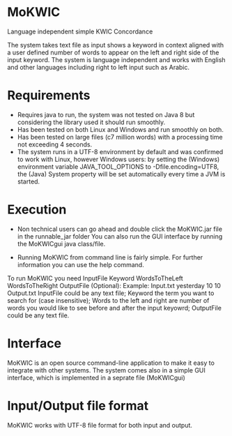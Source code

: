 # MoKWIC
Language independent simple KWIC Concordance

The system takes text file as input shows a keyword in context aligned with a user defined number of words to appear on the left and right side of the input keyword.
The system is language independent and works with English and other languages including right to left input such as Arabic.

# Requirements
* Requires java to run, the system was not tested on Java 8 but considering the library used it should run smoothly.
* Has been tested on both Linux and Windows and run smoothly on both.
* Has been tested on large files (c7 million words) with a processing time not exceeding 4 seconds.
* The system runs in a UTF-8 environment by default and was confirmed to work with Linux, however Windows users: by setting the (Windows) environment variable JAVA_TOOL_OPTIONS to -Dfile.encoding=UTF8, the (Java) System property will be set automatically every time a JVM is started. 

# Execution
* Non technical users can go ahead and double click the MoKWIC.jar file in the runnable_jar folder
You can also run the GUI interface by running the MoKWICgui java class/file.

* Running MoKWIC from command line is fairly simple.
For further information you can use the help command.

To run MoKWIC you need InputFile Keyword WordsToTheLeft WordsToTheRight OutputFile (Optional):
Example: Input.txt yesterday 10 10 Output.txt
InputFile could be any text file; Keyword the term you want to search for (case insensitive);
Words to the left and right are number of words you would like to see before and after the input keyowrd;
OutputFile could be any text file.

# Interface
MoKWIC is an open source command-line application to make it easy to integrate with other systems.
The system comes also in a simple GUI interface, which is implemented in a seprate file (MoKWICgui)

# Input/Output file format
MoKWIC works with UTF-8 file format for both input and output.
